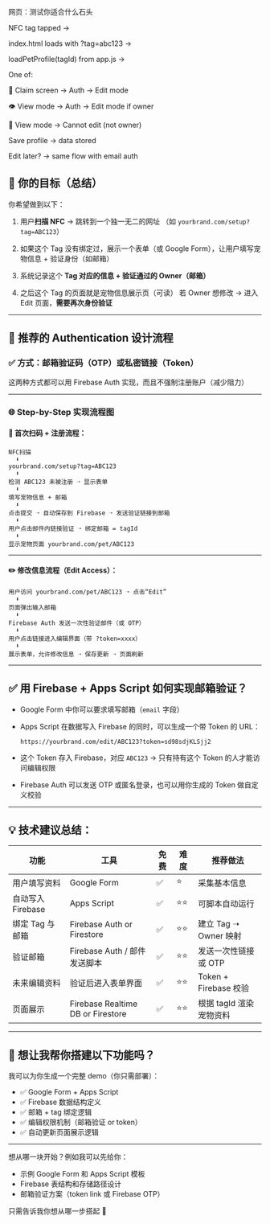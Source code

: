 
网页：测试你适合什么石头

NFC tag tapped →

index.html loads with ?tag=abc123 →

loadPetProfile(tagId) from app.js →

One of:

📩 Claim screen → Auth → Edit mode

👁 View mode → Auth → Edit mode if owner

🛑 View mode → Cannot edit (not owner)

Save profile → data stored

Edit later? → same flow with email auth


## 🧩 你的目标（总结）

你希望做到以下：

1. 用户**扫描 NFC** → 跳转到一个独一无二的网址
   （如 `yourbrand.com/setup?tag=ABC123`）

2. 如果这个 Tag 没有绑定过，展示一个表单（或 Google Form），让用户填写宠物信息 + 验证身份（如邮箱）

3. 系统记录这个 **Tag 对应的信息 + 验证通过的 Owner（邮箱）**

4. 之后这个 Tag 的页面就是宠物信息展示页（可读）
   若 Owner 想修改 → 进入 Edit 页面，**需要再次身份验证**

---

## 🔐 推荐的 Authentication 设计流程

### ✅ 方式：**邮箱验证码（OTP）或私密链接（Token）**

这两种方式都可以用 Firebase Auth 实现，而且不强制注册账户（减少阻力）

---

### 🌐 Step-by-Step 实现流程图

#### 🔁 首次扫码 + 注册流程：

```
NFC扫描
  ⬇
yourbrand.com/setup?tag=ABC123
  ⬇
检测 ABC123 未被注册 ➝ 显示表单
  ⬇
填写宠物信息 + 邮箱
  ⬇
点击提交 ➝ 自动保存到 Firebase ➝ 发送验证链接到邮箱
  ⬇
用户点击邮件内链接验证 ➝ 绑定邮箱 = tagId
  ⬇
显示宠物页面 yourbrand.com/pet/ABC123
```

---

#### ✏️ 修改信息流程（Edit Access）：

```
用户访问 yourbrand.com/pet/ABC123 ➝ 点击“Edit”
  ⬇
页面弹出输入邮箱
  ⬇
Firebase Auth 发送一次性验证邮件（或 OTP）
  ⬇
用户点击链接进入编辑界面（带 ?token=xxxx）
  ⬇
展示表单，允许修改信息 ➝ 保存更新 ➝ 页面刷新
```

---

## ✅ 用 Firebase + Apps Script 如何实现邮箱验证？

* Google Form 中你可以要求填写邮箱（`email` 字段）

* Apps Script 在数据写入 Firebase 的同时，可以生成一个带 Token 的 URL：

  ```
  https://yourbrand.com/edit/ABC123?token=sd98sdjKLSjj2
  ```

* 这个 Token 存入 Firebase，对应 `ABC123` → 只有持有这个 Token 的人才能访问编辑权限

* Firebase Auth 可以发送 OTP 或匿名登录，也可以用你生成的 Token 做自定义校验

---

## 💡 技术建议总结：

| 功能            | 工具                                | 免费 | 难度 | 推荐做法                |
| ------------- | --------------------------------- | -- | -- | ------------------- |
| 用户填写资料        | Google Form                       | ✅  | ⭐  | 采集基本信息              |
| 自动写入 Firebase | Apps Script                       | ✅  | ⭐⭐ | 可脚本自动运行             |
| 绑定 Tag 与邮箱    | Firebase Auth or Firestore        | ✅  | ⭐⭐ | 建立 Tag ➝ Owner 映射   |
| 验证邮箱          | Firebase Auth / 邮件发送脚本            | ✅  | ⭐⭐ | 发送一次性链接或 OTP        |
| 未来编辑资料        | 验证后进入表单界面                         | ✅  | ⭐⭐ | Token + Firebase 校验 |
| 页面展示          | Firebase Realtime DB or Firestore | ✅  | ⭐⭐ | 根据 tagId 渲染宠物资料     |

---

## 🎁 想让我帮你搭建以下功能吗？

我可以为你生成一个完整 demo（你只需部署）：

* ✅ Google Form + Apps Script
* ✅ Firebase 数据结构定义
* ✅ 邮箱 + tag 绑定逻辑
* ✅ 编辑权限机制（邮箱验证 or token）
* ✅ 自动更新页面展示逻辑

---

想从哪一块开始？例如我可以先给你：

* 示例 Google Form 和 Apps Script 模板
* Firebase 表结构和存储路径设计
* 邮箱验证方案（token link 或 Firebase OTP）

只需告诉我你想从哪一步搭起 🙌
